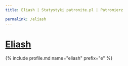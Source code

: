 ```yaml
---
title: Eliash | Statystyki patronite.pl | Patromierz

permalink: /eliash
---
```


# [Eliash](https://patronite.pl/eliash)

{% include profile.md name="eliash" prefix="e" %}
